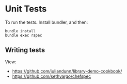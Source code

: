 Unit Tests
==========

To run the tests. Install bundler, and then:

    bundle install
    bundle exec rspec

Writing tests
-------------

View:

  + https://github.com/juliandunn/library-demo-cookbook/
  + https://github.com/sethvargo/chefspec
